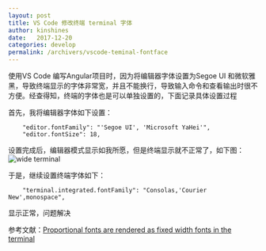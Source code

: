 ```yaml
---
layout: post
title: VS Code 修改终端 terminal 字体
author: kinshines
date:   2017-12-20
categories: develop
permalink: /archivers/vscode-teminal-fontface
---
```


<p class="lead">使用VS Code 编写Angular项目时，因为将编辑器字体设置为Segoe UI 和微软雅黑，导致终端显示的字体非常宽，并且不能换行，导致输入命令和查看输出时很不方便。经查得知，终端的字体也是可以单独设置的，下面记录具体设置过程</p>

首先，我将编辑器字体如下设置：

        "editor.fontFamily": "'Segoe UI', 'Microsoft YaHei'",
        "editor.fontSize": 18,

设置完成后，编辑器模式显示如我所愿，但是终端显示就不正常了，如下图：
![wide terminal](https://user-images.githubusercontent.com/7374965/33870655-cc5ca560-df49-11e7-8820-aa60e943ed6e.png)

于是，继续设置终端字体如下：

        "terminal.integrated.fontFamily": "Consolas,'Courier New',monospace",
        
显示正常，问题解决


参考文献：[Proportional fonts are rendered as fixed width fonts in the terminal](https://github.com/Microsoft/vscode/issues/35681)